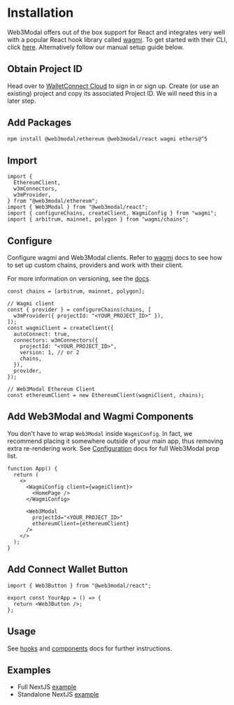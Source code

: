 # Installation

Web3Modal offers out of the box support for React and integrates very well with a popular React hook library called [wagmi](https://wagmi.sh/). To get started with their CLI, click [here](https://wagmi.sh/cli/create-wagmi). Alternatively follow our manual setup guide below.

## Obtain Project ID

Head over to [WalletConnect Cloud](https://cloud.walletconnect.com/) to sign in or sign up. Create (or use an existing) project and copy its associated Project ID. We will need this in a later step.

## Add Packages

```bash npm2yarn
npm install @web3modal/ethereum @web3modal/react wagmi ethers@^5
```

## Import

```tsx
import {
  EthereumClient,
  w3mConnectors,
  w3mProvider,
} from "@web3modal/ethereum";
import { Web3Modal } from "@web3modal/react";
import { configureChains, createClient, WagmiConfig } from "wagmi";
import { arbitrum, mainnet, polygon } from "wagmi/chains";
```

## Configure

Configure wagmi and Web3Modal clients. Refer to [wagmi](https://wagmi.sh/) docs to see how to set up custom chains, providers and work with their client.

For more information on versioning, see the [docs](../about.md/#versioning).

```tsx
const chains = [arbitrum, mainnet, polygon];

// Wagmi client
const { provider } = configureChains(chains, [
  w3mProvider({ projectId: "<YOUR_PROJECT_ID>" }),
]);
const wagmiClient = createClient({
  autoConnect: true,
  connectors: w3mConnectors({
    projectId: "<YOUR_PROJECT_ID>",
    version: 1, // or 2
    chains,
  }),
  provider,
});

// Web3Modal Ethereum Client
const ethereumClient = new EthereumClient(wagmiClient, chains);
```

## Add Web3Modal and Wagmi Components

You don't have to wrap `Web3Modal` inside `WagmiConfig`. In fact, we recommend placing it somewhere outside of your main app, thus removing extra re-rendering work.
See [Configuration](../configuration.md) docs for full Web3Modal prop list.

```tsx
function App() {
  return (
    <>
      <WagmiConfig client={wagmiClient}>
        <HomePage />
      </WagmiConfig>

      <Web3Modal
        projectId="<YOUR_PROJECT_ID>"
        ethereumClient={ethereumClient}
      />
    </>
  );
}
```

## Add Connect Wallet Button

```tsx
import { Web3Button } from "@web3modal/react";

export const YourApp = () => {
  return <Web3Button />;
};
```

## Usage

See [hooks](./hooks.md) and [components](components.md) docs for further instructions.

## Examples

- Full NextJS [example](https://github.com/WalletConnect/web3modal/tree/V2/examples/nextjs)
- Standalone NextJS [example](https://github.com/WalletConnect/web3modal/tree/V2/examples/nextjs-standalone)
